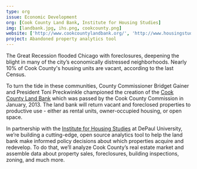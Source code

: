 ```yaml
---
type: org
issue: Economic Development
org: [Cook County Land Bank, Institute for Housing Studies]
img: [landbank.jpg, ihs.png, cookcounty.png]
website: ['http://www.cookcountylandbank.org/', 'http://www.housingstudies.org/', 'http://www.cookcountygov.com/'] 
project: Abandoned property analytics tool
---
```

The Great Recession flooded Chicago with foreclosures, deepening the blight in many of the city’s economically distressed neighborhoods. Nearly 10% of Cook County's housing units are vacant, according to the last Census. 

To turn the tide in these communities, County Commissioner Bridget Gainer and President Toni Preckwinkle championed the creation of the [Cook County Land Bank](http://www.cookcountylandbank.org/) which was passed by the Cook County Commission in January, 2013.  The land bank will return vacant and foreclosed properties to productive use - either as rental units, owner-occupied housing, or open space.

In partnership with the [Institute for Housing Studies](http://www.housingstudies.org/) at DePaul University, we’re building a cutting-edge, open source analytics tool to help the land bank make informed policy decisions about which properties acquire and redevelop. To do that, we’ll analyze Cook County’s real estate market and assemble data about  property sales, foreclosures, building inspections, zoning, and much more.